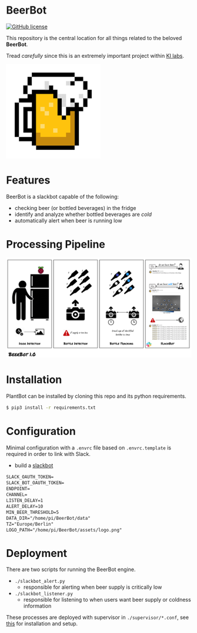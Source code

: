 # BeerBot
[![GitHub license](https://img.shields.io/badge/license-mit-green.svg)](https://github.com/KI-labs/BeerBot/master/LICENSE)

This repository is the central location for all things related to the beloved **BeerBot**.

Tread _carefully_ since this is an extremely important project within [KI labs](https://ki-labs.com/).

![alt text](assets/beer_logo.png "BeerBot")

# Features

BeerBot is a slackbot capable of the following:

- checking beer (or bottled beverages) in the fridge
- identify and analyze whether bottled beverages are *cold*
- automatically alert when beer is running low

# Processing Pipeline

![alt text](assets/BeerBot.png "Pipeline")

# Installation 

PlantBot can be installed by cloning this repo and its python requirements.

```bash
$ pip3 install -r requirements.txt
```

# Configuration

Minimal configuration with a `.envrc` file based on `.envrc.template` is required in order to link with Slack.

- build a [slackbot](https://api.slack.com/bot-users)

```text
SLACK_OAUTH_TOKEN=
SLACK_BOT_OAUTH_TOKEN=
ENDPOINT=
CHANNEL=
LISTEN_DELAY=1
ALERT_DELAY=10
MIN_BEER_THRESHOLD=5
DATA_DIR="/home/pi/BeerBot/data"
TZ="Europe/Berlin"
LOGO_PATH="/home/pi/BeerBot/assets/logo.png"
```

# Deployment

There are two scripts for running the BeerBot engine.

- `./slackbot_alert.py`
  - responsible for alerting when beer supply is critically low
- `./slackbot_listener.py`
  - responsible for listening to when users want beer supply or coldness information

These processes are deployed with supervisor in `./supervisor/*.conf`, see [this](http://supervisord.org/installing.html) for installation and setup.
